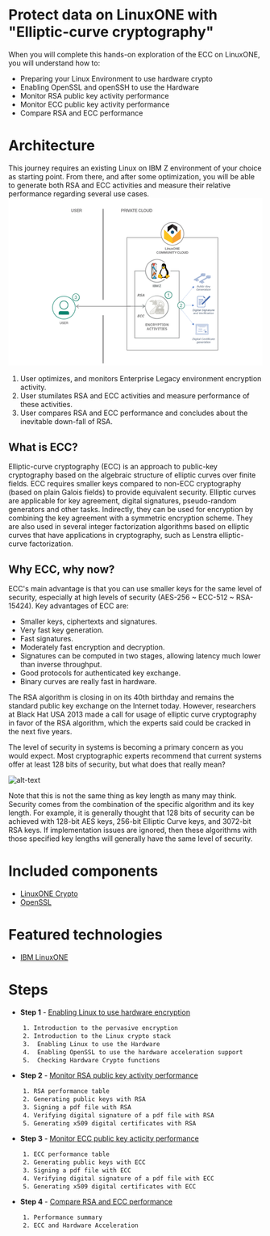 # Protect data on LinuxONE with "Elliptic-curve cryptography"

When you will complete this hands-on exploration of the ECC on LinuxONE, you will understand how to:
* Preparing your Linux Environment to use hardware crypto
* Enabling OpenSSL and openSSH to use the Hardware
* Monitor RSA public key activity performance
* Monitor ECC public key activity performance
* Compare RSA and ECC performance

# Architecture
This journey requires an existing Linux on IBM Z environment of your choice as starting point. From there, and after some optimization, you will be able to generate both RSA and ECC activities and measure their relative performance regarding several use cases.
![alt-text](https://github.com/guikarai/LinuxONE-ECC/blob/master/linuxone-ecc.png)

1. User optimizes, and monitors Enterprise Legacy environment encryption activity.
2. User stumilates RSA and ECC activities and measure performance of these activities.
3. User compares RSA and ECC performance and concludes about the inevitable down-fall of RSA.

## What is ECC?
Elliptic-curve cryptography (ECC) is an approach to public-key cryptography based on the algebraic structure of elliptic curves over finite fields. ECC requires smaller keys compared to non-ECC cryptography (based on plain Galois fields) to provide equivalent security. Elliptic curves are applicable for key agreement, digital signatures, pseudo-random generators and other tasks. Indirectly, they can be used for encryption by combining the key agreement with a symmetric encryption scheme. They are also used in several integer factorization algorithms based on elliptic curves that have applications in cryptography, such as Lenstra elliptic-curve factorization.

## Why ECC, why now?
ECC's main advantage is that you can use smaller keys for the same level of security, especially at high levels of security (AES-256 ~ ECC-512 ~ RSA-15424). Key advantages of ECC are:
* Smaller keys, ciphertexts and signatures.
* Very fast key generation.
* Fast signatures.
* Moderately fast encryption and decryption.
* Signatures can be computed in two stages, allowing latency much lower than inverse throughput.
* Good protocols for authenticated key exchange.
* Binary curves are really fast in hardware.

The RSA algorithm is closing in on its 40th birthday and remains the standard public key exchange on the Internet today. However, researchers at Black Hat USA 2013 made a call for usage of elliptic curve cryptography in favor of the RSA algorithm, which the experts said could be cracked in the next five years.

The level of security in systems is becoming a primary concern as you would expect. Most cryptographic experts recommend that current systems offer at least 128 bits of security, but what does that really mean? 

![alt-text](https://www.globalsign.com/files/1714/3284/2298/key-size-comparison.jpg)

Note that this is not the same thing as key length as many may think. Security comes from the combination of the specific algorithm and its key length. For example, it is generally thought that 128 bits of security can be achieved with 128-bit AES keys, 256-bit Elliptic Curve keys, and 3072-bit RSA keys. If implementation issues are ignored, then these algorithms with those specified key lengths will generally have the same level of security.

# Included components
* [LinuxONE Crypto](https://www.ibm.com/it-infrastructure/linuxone/capabilities/secure-cloud)
* [OpenSSL](https://www.openssl.org/)

# Featured technologies
* [IBM LinuxONE](https://www.ibm.com/it-infrastructure/linuxone)

# Steps

* **Step 1** - [Enabling Linux to use hardware encryption](https://github.com/guikarai/LinuxONE-ECC/blob/master/linux-crypto.md)
```
    1. Introduction to the pervasive encryption
    2. Introduction to the Linux crypto stack
    3.  Enabling Linux to use the Hardware
    4.  Enabling OpenSSL to use the hardware acceleration support
    5.  Checking Hardware Crypto functions
  ```  

* **Step 2** - [Monitor RSA public key activity performance](https://github.com/guikarai/LinuxONE-ECC/blob/master/rsa-lab.md)
```
    1. RSA performance table
    2. Generating public keys with RSA
    3. Signing a pdf file with RSA
    4. Verifying digital signature of a pdf file with RSA
    5. Generating x509 digital certificates with RSA
```    

* **Step 3** - [Monitor ECC public key acticity performance](https://github.com/guikarai/LinuxONE-ECC/edit/master/ecc-lab.md)
```
    1. ECC performance table
    2. Generating public keys with ECC
    3. Signing a pdf file with ECC
    4. Verifying digital signature of a pdf file with ECC
    5. Generating x509 digital certificates with ECC
```    

* **Step 4** - [Compare RSA and ECC performance](https://github.com/guikarai/LinuxONE-ECC/blob/master/rsa-versus-ecc.md)
```
    1. Performance summary
    2. ECC and Hardware Acceleration
```
